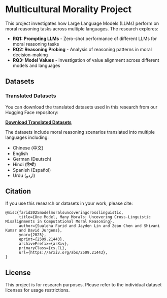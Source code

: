 # Multicultural Morality Project

This project investigates how Large Language Models (LLMs) perform on moral reasoning tasks across multiple languages. The research explores:

- **RQ1: Prompting LLMs** - Zero-shot performance of different LLMs for moral reasoning tasks
- **RQ2: Reasoning Probing** - Analysis of reasoning patterns in moral decision-making
- **RQ3: Model Values** - Investigation of value alignment across different models and languages

## Datasets

### Translated Datasets

You can download the translated datasets used in this research from our Hugging Face repository:

**[Download Translated Datasets](https://huggingface.co/moralproj/datasets)**

The datasets include moral reasoning scenarios translated into multiple languages including:
- Chinese (中文)
- English
- German (Deutsch)
- Hindi (हिन्दी)
- Spanish (Español)
- Urdu (اردو)

## Citation

If you use this research or datasets in your work, please cite:

```
@misc{farid2025modelmoralsuncoveringcrosslinguistic,
      title={One Model, Many Morals: Uncovering Cross-Linguistic Misalignments in Computational Moral Reasoning}, 
      author={Sualeha Farid and Jayden Lin and Zean Chen and Shivani Kumar and David Jurgens},
      year={2025},
      eprint={2509.21443},
      archivePrefix={arXiv},
      primaryClass={cs.CL},
      url={https://arxiv.org/abs/2509.21443}, 
}
```

## License

This project is for research purposes. Please refer to the individual dataset licenses for usage restrictions.
